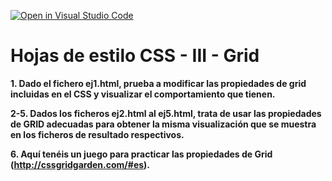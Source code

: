 [![Open in Visual Studio Code](https://classroom.github.com/assets/open-in-vscode-c66648af7eb3fe8bc4f294546bfd86ef473780cde1dea487d3c4ff354943c9ae.svg)](https://classroom.github.com/online_ide?assignment_repo_id=9778713&assignment_repo_type=AssignmentRepo)
# Hojas de estilo CSS - III - Grid

**1. Dado el fichero ej1.html, prueba a modificar las propiedades de grid incluidas en el CSS y visualizar el comportamiento que tienen.**

**2-5. Dados los ficheros ej2.html al ej5.html, trata de usar las propiedades de GRID adecuadas para obtener la misma visualización que se muestra en los ficheros de resultado respectivos.**

**6. Aquí tenéis un juego para practicar las propiedades de Grid (http://cssgridgarden.com/#es).** 
